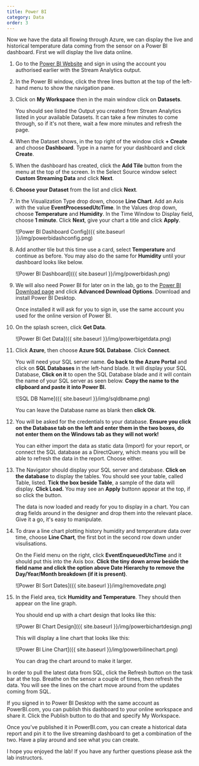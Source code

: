 ```yaml
---
title: Power BI
category: Data
order: 3
---
```


Now we have the data all flowing through Azure, we can display the live and historical temperature data coming from the sensor on a Power BI dashboard. First we will display the live data online.

1. Go to the [Power BI Website](https://powerbi.com) and sign in using the account you authorised earlier with the Stream Analytics output.

1. In the Power BI window, click the three lines button at the top of the left-hand menu to show the navigation pane.

1. Click on **My Workspace** then in the main window click on **Datasets**.

    You should see listed the Output you created from Stream Analytics listed in your available Datasets. It can take a few minutes to come through, so if it's not there, wait a few more minutes and refresh the page.

1. When the Dataset shows, in the top right of the window click **+ Create** and choose **Dashboard**. Type in a name for your dashboard and click **Create**.

1. When the dashboard has created, click the **Add Tile** button from the menu at the top of the screen. In the Select Source window select **Custom Streaming Data** and click **Next**.

1. **Choose your Dataset** from the list and click **Next**.

1.	In the Visualization Type drop down, choose **Line Chart**. Add an Axis with the value **EventProcessedUtcTime**. In the Values drop down, choose **Temperature** and **Humidity**. In the Time Window to Display field, choose **1 minute**. Click **Next**, give your chart a title and click **Apply**.

    ![Power BI Dashboard Config]({{ site.baseurl }}/img/powerbidashconfig.png)

1. Add another tile but this time use a card, select **Temperature** and continue as before. You may also do the same for **Humidity** until your dashboard looks like below.

    ![Power BI Dashboard]({{ site.baseurl }}/img/powerbidash.png)

1. We will also need Power BI for later on in the lab, go to the [Power BI Download page](https://powerbi.microsoft.com/en-us/desktop/) and click **Advanced Download Options**. Download and install Power BI Desktop.

    Once installed it will ask for you to sign in, use the same account you used for the online version of Power BI.

1. On the splash screen, click **Get Data**.

    ![Power BI Get Data]({{ site.baseurl }}/img/powerbigetdata.png)

1. Click **Azure**, then choose **Azure SQL Database**. Click **Connect**.

    You will need your SQL server name. **Go back to the Azure Portal** and click on **SQL Databases** in the left-hand blade. It will display your SQL Database, **Click on it** to open the SQL Database blade and it will contain the name of your SQL server as seen below. **Copy the name to the clipboard and paste it into Power BI.**

    ![SQL DB Name]({{ site.baseurl }}/img/sqldbname.png)

    You can leave the Database name as blank then **click Ok**.

1. You will be asked for the credentials to your database. **Ensure you click on the Database tab on the left and enter them in the two boxes, do not enter them on the Windows tab as they will not work!**

    You can either import the data as static data (Import) for your report, or connect the SQL database as a DirectQuery, which means you will be able to refresh the data in the report. Choose either.

1. The Navigator should display your SQL server and database. **Click on the database** to display the tables. You should see your table, called Table, listed. **Tick the box beside Table**, a sample of the data will display. **Click Load.** You may see an **Apply** buttonn appear at the top, if so click the button.

    The data is now loaded and ready for you to display in a chart. You can drag fields around in the designer and drop them into the relevant place. Give it a go, it's easy to manipulate.

1. To draw a line chart plotting history humidity and temperature data over time, choose **Line Chart**, the first bot in the second row down under visulisations. 

    On the Field menu on the right, click **EventEnqueuedUtcTime** and it should put this into the Axis box. **Click the tiny down arrow beside the field name and click the option above Date Hierarchy to remove the Day/Year/Month breakdown (if it is present)**.

    ![Power BI Sort Dates]({{ site.baseurl }}/img/removedate.png)

1. In the Field area, tick **Humidity and Temperature**. They should then appear on the line graph.

    You should end up with a chart design that looks like this:

    ![Power BI Chart Design]({{ site.baseurl }}/img/powerbichartdesign.png)

    This will display a line chart that looks like this:

    ![Power BI Line Chart]({{ site.baseurl }}/img/powerbilinechart.png) 

    You can drag the chart around to make it larger. 

In order to pull the latest data from SQL, click the Refresh button on the task bar at the top. Breathe on the sensor a couple of times, then refresh the data. You will see the lines on the chart move around from the updates coming from SQL. 

If you signed in to Power BI Desktop with the same account as PowerBI.com, you can publish this dashboard to your online workspace and share it. Click the Publish button to do that and specify My Workspace. 

Once you’ve published it in PowerBI.com, you can create a historical data report and pin it to the live streaming dashboard to get a combination of the two. Have a play around and see what you can create. 

I hope you enjoyed the lab! If you have any further questions please ask the lab instructors.

